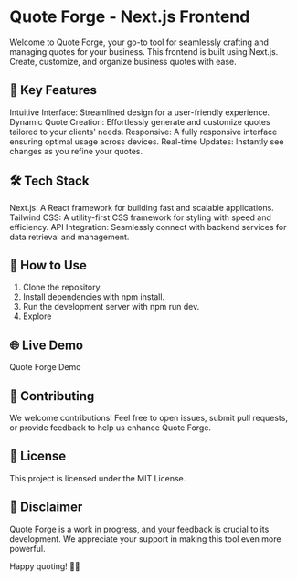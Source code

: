 # Quote Forge - Next.js Frontend

Welcome to Quote Forge, your go-to tool for seamlessly crafting and managing quotes for your business.
This frontend is built using Next.js. Create, customize, and organize business quotes with ease.

## 🚀 Key Features

Intuitive Interface: Streamlined design for a user-friendly experience.
Dynamic Quote Creation: Effortlessly generate and customize quotes tailored to your clients' needs.
Responsive: A fully responsive interface ensuring optimal usage across devices.
Real-time Updates: Instantly see changes as you refine your quotes.

## 🛠️ Tech Stack

Next.js: A React framework for building fast and scalable applications.
Tailwind CSS: A utility-first CSS framework for styling with speed and efficiency.
API Integration: Seamlessly connect with backend services for data retrieval and management.

## 📄 How to Use

1. Clone the repository.
2. Install dependencies with npm install.
3. Run the development server with npm run dev.
4. Explore

## 🌐 Live Demo

Quote Forge Demo

## 🤝 Contributing

We welcome contributions! Feel free to open issues, submit pull requests, or provide feedback to help us enhance Quote Forge.

## 📝 License

This project is licensed under the MIT License.

## 🚧 Disclaimer

Quote Forge is a work in progress, and your feedback is crucial to its development. We appreciate your support in making this tool even more powerful.

Happy quoting! 📜✨
